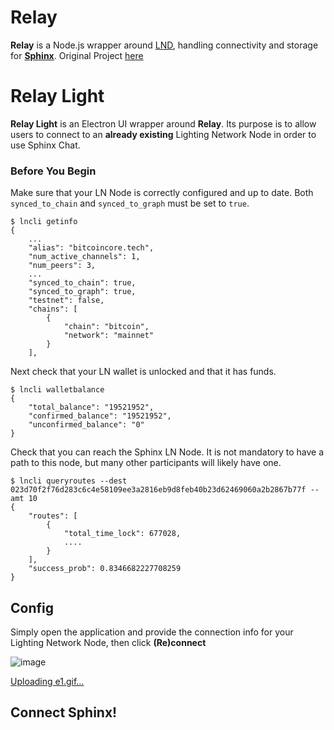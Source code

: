 # Relay

**Relay** is a Node.js wrapper around [LND](https://github.com/lightningnetwork/lnd), handling connectivity and storage for [**Sphinx**](https://sphinx.chat). 
Original Project [here](https://github.com/stakwork/sphinx-relay)

# Relay Light
**Relay Light** is an Electron UI wrapper around **Relay**. Its purpose is to allow users to connect to an **already existing** Lighting Network Node in order to use Sphinx Chat.

### Before You Begin
Make sure that your LN Node is correctly configured and up to date.
Both `synced_to_chain` and `synced_to_graph` must be set to `true`.
```
$ lncli getinfo
{
    ...
    "alias": "bitcoincore.tech",
    "num_active_channels": 1,
    "num_peers": 3,
    ...
    "synced_to_chain": true,
    "synced_to_graph": true,
    "testnet": false,
    "chains": [
        {
            "chain": "bitcoin",
            "network": "mainnet"
        }
    ],
```

Next check that your LN wallet is unlocked and that it has funds.
```
$ lncli walletbalance
{
    "total_balance": "19521952",
    "confirmed_balance": "19521952",
    "unconfirmed_balance": "0"
}

```


Check that you can reach the Sphinx LN Node. It is not mandatory to have a path to this node, but many other participants will likely have one.
```
$ lncli queryroutes --dest 023d70f2f76d283c6c4e58109ee3a2816eb9d8feb40b23d62469060a2b2867b77f --amt 10
{
    "routes": [
        {
            "total_time_lock": 677028,
            ....
        }
    ],
    "success_prob": 0.8346682227708259
}
```

## Config
Simply open the application and provide the connection info for your Lighting Network Node, then click **(Re)connect**

![image](https://user-images.githubusercontent.com/65119838/112980713-dd445e80-9162-11eb-8a48-6ea1aec9db02.png)

[Uploading e1.gif…]()

## Connect Sphinx!

